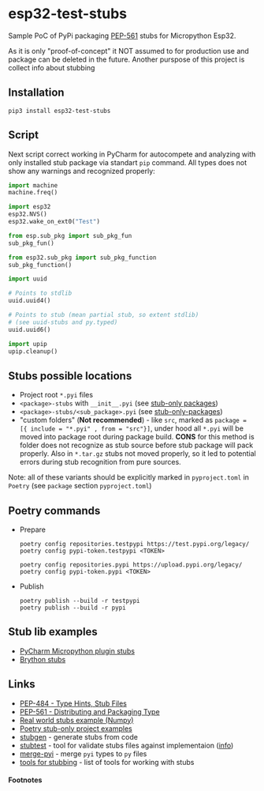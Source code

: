 esp32-test-stubs
================

Sample PoC of PyPi packaging [PEP-561][1] stubs for Micropython Esp32. 

As it is only "proof-of-concept" it NOT assumed to for production use and package can be deleted in the future. 
Another purspose of this project is collect info about stubbing

## Installation

```shell 
pip3 install esp32-test-stubs
```

## Script

Next script correct working in PyCharm for autocompete and analyzing with only installed stub package via standart `pip` command. All types does not show any warnings and recognized properly:

```python
import machine
machine.freq()

import esp32
esp32.NVS()
esp32.wake_on_ext0("Test")

from esp.sub_pkg import sub_pkg_fun
sub_pkg_fun()

from esp32.sub_pkg import sub_pkg_function
sub_pkg_function()

import uuid

# Points to stdlib
uuid.uuid4()

# Points to stub (mean partial stub, so extent stdlib)
# (see uuid-stubs and py.typed)
uuid.uuid6()

import upip
upip.cleanup()
```

## Stubs possible locations

- Project root `*.pyi` files
- `<package>-stubs` with `__init__.pyi` (see [stub-only packages][2])
- `<package>-stubs/<sub_package>.pyi` (see [stub-only-packages][2])
- "custom folders" (**Not recommended**) - like `src`, marked as `package = [{ include = "*.pyi" , from = "src"}]`, under hood all `*.pyi`
  will be moved into package root during package build. **CONS** for this method is folder does not recognize as stub source before stub package  will pack properly.  Also in `*.tar.gz` stubs not moved properly, so it led to potential errors during stub recognition from pure sources.

Note: all of these variants should be explicitly marked in `pyproject.toml` in `Poetry` (see `package` section `pyproject.toml`)

## Poetry commands

- Prepare
  ```shell 
  poetry config repositories.testpypi https://test.pypi.org/legacy/
  poetry config pypi-token.testpypi <TOKEN>

  poetry config repositories.pypi https://upload.pypi.org/legacy/
  poetry config pypi-token.pypi <TOKEN>
  ```

- Publish
  ```shell 
  poetry publish --build -r testpypi
  poetry publish --build -r pypi
  ```
## Stub lib examples

- [PyCharm Micropython plugin stubs](https://github.com/vlasovskikh/intellij-micropython/tree/master/typehints)
- [Brython stubs](https://github.com/Real-Gecko/brython-stubs)

## Links
- [PEP-484 - Type Hints, Stub Files ](https://peps.python.org/pep-0484/#stub-files)
- [PEP-561 - Distributing and Packaging Type](https://www.python.org/dev/peps/pep-0561)
- [Real world stubs example (Numpy)](https://github.com/numpy/numpy-stubs)
- [Poetry stub-only project examples](https://github.com/python-poetry/poetry/tree/master/tests/masonry/builders/fixtures/pep_561_stub_only)
- [stubgen](https://mypy.readthedocs.io/en/stable/stubgen.html) - generate stubs from code
- [stubtest](https://mypy.readthedocs.io/en/latest/stubtest.html) - tool for validate stubs files against implementaion ([info](https://stackoverflow.com/questions/51716200/how-do-you-check-if-a-typeshed-stub-pyi-file-matches-the-implementation)) 
- [merge-pyi](https://github.com/google/pytype/tree/main/pytype/tools/merge_pyi) - merge `pyi` types to `py` files
- [tools for stubbing](https://github.com/typeddjango/awesome-python-typing#working-with-types) - list of tools for working with stubs

#### Footnotes
[1]: https://www.python.org/dev/peps/pep-0561
[2]: https://peps.python.org/pep-0561/#stub-only-packages
